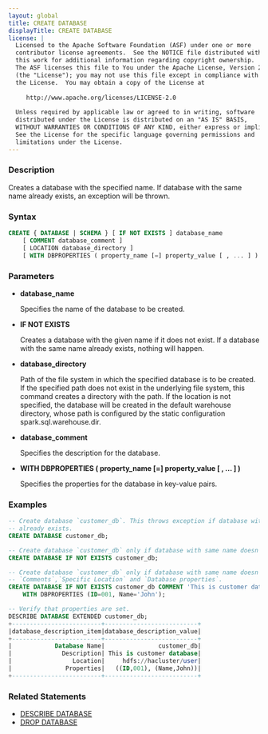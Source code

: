 ```yaml
---
layout: global
title: CREATE DATABASE
displayTitle: CREATE DATABASE 
license: |
  Licensed to the Apache Software Foundation (ASF) under one or more
  contributor license agreements.  See the NOTICE file distributed with
  this work for additional information regarding copyright ownership.
  The ASF licenses this file to You under the Apache License, Version 2.0
  (the "License"); you may not use this file except in compliance with
  the License.  You may obtain a copy of the License at
 
     http://www.apache.org/licenses/LICENSE-2.0
 
  Unless required by applicable law or agreed to in writing, software
  distributed under the License is distributed on an "AS IS" BASIS,
  WITHOUT WARRANTIES OR CONDITIONS OF ANY KIND, either express or implied.
  See the License for the specific language governing permissions and
  limitations under the License.
---
```


### Description

Creates a database with the specified name. If database with the same name already exists, an exception will be thrown.

### Syntax

```sql
CREATE { DATABASE | SCHEMA } [ IF NOT EXISTS ] database_name
    [ COMMENT database_comment ]
    [ LOCATION database_directory ]
    [ WITH DBPROPERTIES ( property_name [=] property_value [ , ... ] ) ]
```

### Parameters

* **database_name**

    Specifies the name of the database to be created.

* **IF NOT EXISTS**

    Creates a database with the given name if it does not exist. If a database with the same name already exists, nothing will happen.

* **database_directory**

    Path of the file system in which the specified database is to be created. If the specified path does not exist in the underlying file system, this command creates a directory with the path. If the location is not specified, the database will be created in the default warehouse directory, whose path is configured by the static configuration spark.sql.warehouse.dir.

* **database_comment**

    Specifies the description for the database.

* **WITH DBPROPERTIES ( property_name [=] property_value [ , ... ] )**

    Specifies the properties for the database in key-value pairs.

### Examples

```sql
-- Create database `customer_db`. This throws exception if database with name customer_db
-- already exists.
CREATE DATABASE customer_db;

-- Create database `customer_db` only if database with same name doesn't exist.
CREATE DATABASE IF NOT EXISTS customer_db;

-- Create database `customer_db` only if database with same name doesn't exist with 
-- `Comments`,`Specific Location` and `Database properties`.
CREATE DATABASE IF NOT EXISTS customer_db COMMENT 'This is customer database' LOCATION '/user'
    WITH DBPROPERTIES (ID=001, Name='John');

-- Verify that properties are set.
DESCRIBE DATABASE EXTENDED customer_db;
+-------------------------+--------------------------+
|database_description_item|database_description_value|
+-------------------------+--------------------------+
|            Database Name|               customer_db|
|              Description| This is customer database|
|                 Location|     hdfs://hacluster/user|
|               Properties|   ((ID,001), (Name,John))|
+-------------------------+--------------------------+
```

### Related Statements

* [DESCRIBE DATABASE](sql-ref-syntax-aux-describe-database.html)
* [DROP DATABASE](sql-ref-syntax-ddl-drop-database.html)

